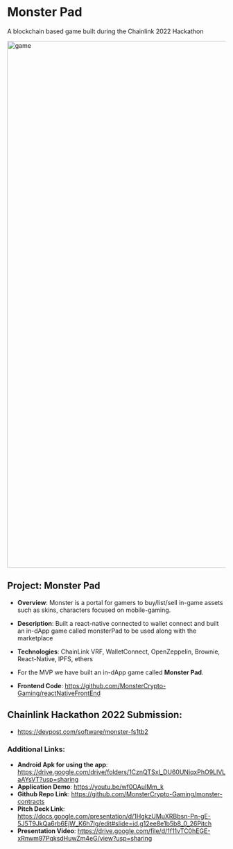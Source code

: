 # Monster Pad

A blockchain based game built during the Chainlink 2022 Hackathon

<img width="1216" alt="game" src="https://user-images.githubusercontent.com/19274376/170808437-8d032e08-44c6-4f34-9fc7-522711726478.png">

## Project: Monster Pad
- **Overview**: Monster is a portal for gamers to buy/list/sell in-game assets such as skins, characters focused on mobile-gaming.
- **Description**: Built a react-native connected to wallet connect and built an in-dApp game called monsterPad to be used along with the marketplace 
- **Technologies**: ChainLink VRF, WalletConnect, OpenZeppelin, Brownie, React-Native, IPFS, ethers

- For the MVP we have built an in-dApp game called **Monster Pad**.

- **Frontend Code**: https://github.com/MonsterCrypto-Gaming/reactNativeFrontEnd

## Chainlink Hackathon 2022 Submission:
- https://devpost.com/software/monster-fs1tb2

### Additional Links:
- **Android Apk for using the app**: https://drive.google.com/drive/folders/1CznQTSxI_DU60UNiqxPhO9LlVLaAYsVT?usp=sharing
- **Application Demo**: https://youtu.be/wf0OAuIMm_k
- **Github Repo Link**: https://github.com/MonsterCrypto-Gaming/monster-contracts
- **Pitch Deck Link**: https://docs.google.com/presentation/d/1HgkzUMuXRBbsn-Pn-gE-5J5T9JkQa6rb6EjW_K6h7lg/edit#slide=id.g12ee8e1b5b8_0_26Pitch 
- **Presentation Video**: https://drive.google.com/file/d/1f11vTC0hEGE-xRnwm97PqksdHuwZm4eG/view?usp=sharing

